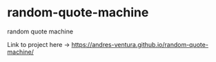 # random-quote-machine
random quote machine


Link to project here ->  https://andres-ventura.github.io/random-quote-machine/
